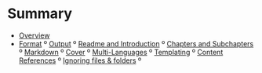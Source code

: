 # Summary

* [Overview](README.md)
* [Format](Format/README.md)
   º [Output](Format/output.md)
   º [Readme and Introduction](Format/readmeFile.md)
   º [Chapters and Subchapters](Format/summaryFile.md)
   º [Markdown](Format/markdown.md)
   º [Cover](Format/cover.md)
   º [Multi-Languages](Format/multiLanguages.md)
   º [Templating](Format/templating.md)
   º [Content References](Format/contentReferences.md)
   º [Ignoring files & folders](Format/ignoreFile.md)
   º [](Format/.md)


